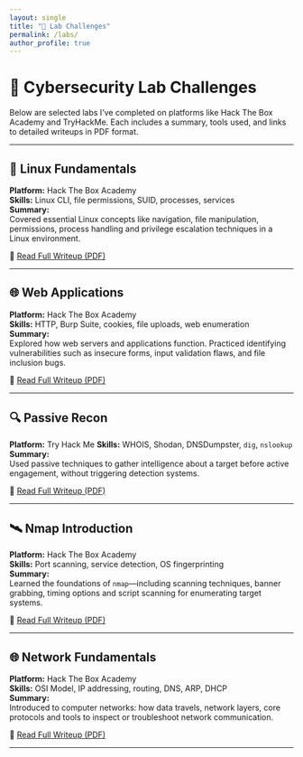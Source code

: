 ```yaml
---
layout: single
title: "🧪 Lab Challenges"
permalink: /labs/
author_profile: true
---
```


# 🧠 Cybersecurity Lab Challenges

Below are selected labs I’ve completed on platforms like Hack The Box Academy and TryHackMe. Each includes a summary, tools used, and links to detailed writeups in PDF format.

---

## 🐧 Linux Fundamentals

**Platform:** Hack The Box Academy  
**Skills:** Linux CLI, file permissions, SUID, processes, services  
**Summary:**  
Covered essential Linux concepts like navigation, file manipulation, permissions, process handling and privilege escalation techniques in a Linux environment.

📄 [Read Full Writeup (PDF)](/assets/linux-fundamentals.pdf)

---

## 🌐 Web Applications

**Platform:** Hack The Box Academy  
**Skills:** HTTP, Burp Suite, cookies, file uploads, web enumeration  
**Summary:**  
Explored how web servers and applications function. Practiced identifying vulnerabilities such as insecure forms, input validation flaws, and file inclusion bugs.

📄 [Read Full Writeup (PDF)](/assets/web-applications.pdf)

---

## 🔍 Passive Recon

**Platform:** Try Hack Me
**Skills:** WHOIS, Shodan, DNSDumpster, `dig`, `nslookup`  
**Summary:**  
Used passive techniques to gather intelligence about a target before active engagement, without triggering detection systems.

📄 [Read Full Writeup (PDF)](/assets/passive-recon.pdf)

---

## 🛰️ Nmap Introduction

**Platform:** Hack The Box Academy  
**Skills:** Port scanning, service detection, OS fingerprinting  
**Summary:**  
Learned the foundations of `nmap`—including scanning techniques, banner grabbing, timing options and script scanning for enumerating target systems.

📄 [Read Full Writeup (PDF)](/assets/nmap-intro.pdf)

---

## 🌐 Network Fundamentals

**Platform:** Hack The Box Academy  
**Skills:** OSI Model, IP addressing, routing, DNS, ARP, DHCP  
**Summary:**  
Introduced to computer networks: how data travels, network layers, core protocols and tools to inspect or troubleshoot network communication.

📄 [Read Full Writeup (PDF)](/assets/network-intro.pdf)

---


